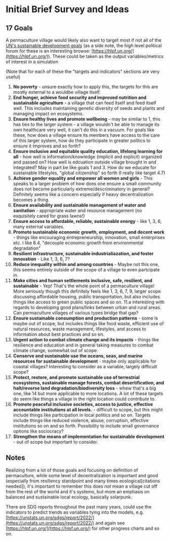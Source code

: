# Initial Brief Survey and Ideas



## 17 Goals

A permaculture village would likely also want to target most if not
all of the [UN's sustainable development goals](https://sdgs.un.org/goals) (as a
side note, the high level political forum for these is an interesting browse:
[https://hlpf.un.org/](https://hlpf.un.org/)). These could be taken as the
output variables/metrics of interest in a simulation

(Note that for each of these the "targets and indicators" sections are very
useful)

1. **No poverty** - unsure exactly how to apply this, the targets for this are
   mostly external to a wouldbe village itself.
2. **End hunger, achieve food security and improved nutrition and sustainable
   agriculture** - a village that can feed itself and feed itself well. This
   includes maintaining genetic diversity of seeds and plants and managing
   impact on ecosystems.
3. **Ensure healthy lives and promote wellbeing** - may be similar to 1, this
   has ties to the larger system - a village wouldn't be able to manage its own
   healthcare very well, it can't do this in a vacuum. For goals like these, how
   does a village ensure its members have access to the care of this larger
   system, how do they participate in greater politics to ensure it improves and
   so forth?
4. **Ensure inclusive and equitable quality education, lifelong learning for
   all** - how well is information/knowledge (implicit and explicit) organized
   and passed on? How well is edcuation outside village brought in and
   integrated? May in part be like goals 1 and 3. How do we educate for
   sustainable lifestyles, "global citizenship" so forth (I really like target
   4.7)
5. **Achieve gender equality and empower all women and girls** - This speaks to
   a larger problem of how does one ensure a small community does not become
   particularly extreme/descriminatory in general? Definitely seems like a
   concern especially if heavy decentralization becomes a thing.
6. **Ensure availability and sustainable management of water and sanitation** -
   appropriate water and resource management (no exquisitely cared for grass
   lawns!)
7. **Ensure access to affordable, reliable, sustainable energy** - like 1, 3, 6,
   many external variables.
8. **Promote sustainable economic growth, employment, and decent work** - things
   like encouraging entrepreneurship, innovation, small enterprises etc. I like
   8.4, "decouple economic growth from environmental degradation"
9. **Resilient infrastructure, sustainable industrialiazation, and foster
   innovation** - Like 1, 3, 6, 7?
10. **Reduce inequality within and among countries** - Maybe not this one, this
    seems entirely outside of the scope of a village to even partcipate in.
11. **Make cities and human settlements inclusive, safe, resilient, and
    sustainable** - Yep! That's the whole point of a permaculture village! More
    seriously though this definitely feels like 1, 3, 6, 7, 9, larger scope
    discussing affordable housing, public transportation, but also includes
    things like access to green public spaces and so on. 11.a interesting with
    regards to developing good plans/links between urban and rural areas. Can
    permaculture villages of various types bridge that gap?
12. **Ensure sustainable consumption and production patterns** - some is maybe
    out of scope, but includes things like food waste, efficient use of natural
    resources, waste management, lifestyles, and access to information about
    best practices and so on.
13. **Urgent action to combat climate change and its impacts** - things like
    resilience and education and in general taking measures to combat climate
    change, somewhat out of scope. 
14. **Conserve and sustainable use the oceans, seas, and marine resources for
    sustainable development** - maybe only applicable for coastal villages?
    Interesting to consider as a variable, largely difficult scope?
15. **Protect, restore, and promote sustainable use of terrestrial ecosystems,
    sustainable manage forests, combat desertification, and halt/reverse land
    degradation/biodiversity loss** - whew that's a big one, like 14 but more
    applicable to more locations. A lot of these targets do seem like things a
    village in the right location could _contribute_ to.
16. **Promote peaceful inclusive societies, access to justice, effective
    accountable institutions at all levels.** - difficult to scope, but this
    might include things like participation in local politics and so on. Targets
    include things like reduced violence, abuse, corruption, effective
    institutions so on and so forth. Possibility to include small governance
    options like sociocracy?
17. **Strengthen the means of implementation for sustainable development** - out
    of scope but important to consider.


## Notes

Realizing from a lot of those goals and focusing on definition of permaculture,
while some level of decentralization is important and good (especially from
resiliency standpoint and many times ecological[citations needed]), it's
important to remember this does _not_ mean a village cut off from the rest of
the world and it's systems, but more an emphasis on balanced and sustainable
local ecology, basically solarpunk.

There are SDG reports throughout the past many years, could use the indicators
to predict trends as variables tying into the models, e.g.
[https://unstats.un.org/sdgs/report/2022/](https://unstats.un.org/sdgs/report/2022/) and again see [https://hlpf.un.org/](https://hlpf.un.org/) for other progress charts and so on.
